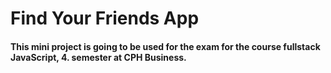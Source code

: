 # Find Your Friends App
#### This mini project is going to be used for the exam for the course fullstack JavaScript, 4. semester at CPH Business.
